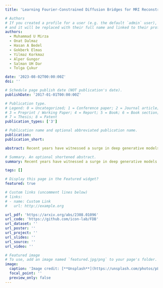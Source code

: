 ```yaml
---
title: 'Learning Fourier-Constrained Diffusion Bridges for MRI Reconstruction'

# Authors
# If you created a profile for a user (e.g. the default `admin` user), write the username (folder name) here
# and it will be replaced with their full name and linked to their profile.
authors:
  - Muhammad U Mirza
  - Onat Dalmaz
  - Hasan A Bedel
  - Gokberk Elmas
  - Yilmaz Korkmaz
  - Alper Gungor
  - Salman UH Dar
  - Tolga Çukur

date: '2023-08-02T00:00:00Z'
doi: ''

# Schedule page publish date (NOT publication's date).
publishDate: '2017-01-01T00:00:00Z'

# Publication type.
# Legend: 0 = Uncategorized; 1 = Conference paper; 2 = Journal article;
# 3 = Preprint / Working Paper; 4 = Report; 5 = Book; 6 = Book section;
# 7 = Thesis; 8 = Patent
publication_types: ['3']

# Publication name and optional abbreviated publication name.
publication:
publication_short:

abstract: Recent years have witnessed a surge in deep generative models for accelerated MRI reconstruction. Diffusion priors in particular have gained traction with their superior representational fidelity and diversity. Instead of the target transformation from undersampled to fully-sampled data, common diffusion priors are trained to learn a multi-step transformation from Gaussian noise onto fully-sampled data. During inference, data-fidelity projections are injected in between reverse diffusion steps to reach a compromise solution within the span of both the diffusion prior and the imaging operator. Unfortunately, suboptimal solutions can arise as the normality assumption of the diffusion prior causes divergence between learned and target transformations. To address this limitation, here we introduce the first diffusion bridge for accelerated MRI reconstruction. The proposed Fourier-constrained diffusion bridge (FDB) leverages a generalized process to transform between undersampled and fully-sampled data via random noise addition and random frequency removal as degradation operators. Unlike common diffusion priors that use an asymptotic endpoint based on Gaussian noise, FDB captures a transformation between finite endpoints where the initial endpoint is based on moderate degradation of fully-sampled data. Demonstrations on brain MRI indicate that FDB outperforms state-of-the-art reconstruction methods including conventional diffusion priors.

# Summary. An optional shortened abstract.
summary: Recent years have witnessed a surge in deep generative models for accelerated MRI reconstruction. Diffusion priors in particular have gained traction with their superior representational fidelity and diversity. Instead of the target transformation from undersampled to fully-sampled data, common diffusion priors are trained to learn a multi-step transformation from Gaussian noise onto fully-sampled data. During inference, data-fidelity projections are injected in between reverse diffusion steps to reach a compromise solution within the span of both the diffusion prior and the imaging operator. Unfortunately, suboptimal solutions can arise as the normality assumption of the diffusion prior causes divergence between learned and target transformations. To address this limitation, here we introduce the first diffusion bridge for accelerated MRI reconstruction. The proposed Fourier-constrained diffusion bridge (FDB) leverages a generalized process to transform between undersampled and fully-sampled data via random noise addition and random frequency removal as degradation operators. Unlike common diffusion priors that use an asymptotic endpoint based on Gaussian noise, FDB captures a transformation between finite endpoints where the initial endpoint is based on moderate degradation of fully-sampled data. Demonstrations on brain MRI indicate that FDB outperforms state-of-the-art reconstruction methods including conventional diffusion priors.

tags: []

# Display this page in the Featured widget?
featured: true

# Custom links (uncomment lines below)
# links:
# - name: Custom Link
#   url: http://example.org

url_pdf: 'https://arxiv.org/abs/2308.01096'
url_code: 'https://github.com/icon-lab/FDB'
url_dataset: ''
url_poster: ''
url_project: ''
url_slides: ''
url_source: ''
url_video: ''

# Featured image
# To use, add an image named `featured.jpg/png` to your page's folder.
image:
  caption: 'Image credit: [**Unsplash**](https://unsplash.com/photos/pLCdAaMFLTE)'
  focal_point: ''
  preview_only: false
---
```


